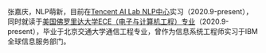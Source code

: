 张嘉庆，NLP萌新，目前在[Tencent AI Lab NLP中心](https://ai.tencent.com/ailab/zh/index)实习（2020.9-present），同时就读于[美国佛罗里达大学ECE（电子与计算机工程）专业](https://www.ece.ufl.edu/)（2020.9-present），毕业于北京交通大学通信工程专业，曾作为信息系统工程师实习于IBM全球信息服务部门。
